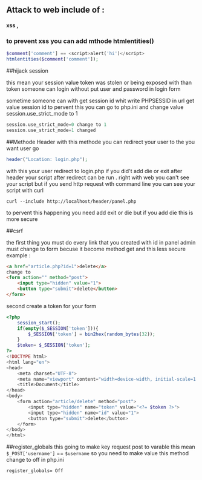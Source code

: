 ## Attack to web include of :
#### xss , 

### to prevent xss you can add mthode htmlentities()
```php
$comment['comment'] == <script>alert('hi')</script>
htmlentities($comment['comment']);
```

##hijack session

this mean your session value token was stolen or being exposed with than token someone can login without put user and password in login form

sometime someone can with get session id whit write PHPSESSID in url get value session id to pervent this you can go to php.ini and change value session.use_strict_mode to 1
```php
session.use_strict_mode=0 change to 1
session.use_strict_mode=1 changed
```

##Methode Header
with this methode you can redirect your user to the you want user go
```php
header("Location: login.php");
```
with this your user redirect to login.php if you did't add die or exit after header your script after redirect can be run . right with web you can't see your script but if you send http request wth command line you can see your script with curl
```command
curl --include http://localhost/header/panel.php
```
to pervent this happening you need add exit or die but if you add die this is more secure

##csrf

the first thing you must do every link that you created with id in panel admin must change to form becuse it become method get and this less secure
example :
```html
<a href="article.php?id=1">delete</a>
change to
<form action="" method="post">
    <input type="hidden" value="1">
    <button type="submit">delete</button>
</form>
```

second create a token for your form
```php
<?php
    session_start();
    if(empty($_SESSION['token'])){
        $_SESSION['token'] = bin2hex(random_bytes(32));
    }
    $token= $_SESSION['token'];
?>
<!DOCTYPE html>
<html lang="en">
<head>
    <meta charset="UTF-8">
    <meta name="viewport" content="width=device-width, initial-scale=1.0">
    <title>Document</title>
</head>
<body>
    <form action="article/delete" method="post">
        <input type="hidden" name="token" value="<?= $token ?>">
        <input type="hidden" name="id" value="1">
        <button type="submit">delete</button>
    </form>
</body>
</html>
```

##register_globals
this going to make key request post to varable this mean `$_POST['username']` == `$username` so you need to make value this method change to off in php.ini
```
register_globals= Off
```